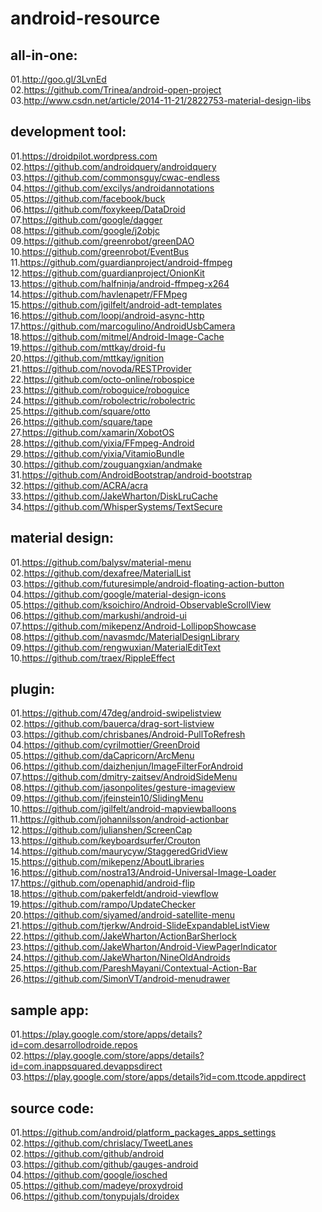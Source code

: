 android-resource
================

all-in-one:
-------------
01.http://goo.gl/3LvnEd  
02.https://github.com/Trinea/android-open-project  
03.http://www.csdn.net/article/2014-11-21/2822753-material-design-libs  

development tool:
-------------
01.https://droidpilot.wordpress.com  
02.https://github.com/androidquery/androidquery  
03.https://github.com/commonsguy/cwac-endless  
04.https://github.com/excilys/androidannotations  
05.https://github.com/facebook/buck  
06.https://github.com/foxykeep/DataDroid  
07.https://github.com/google/dagger  
08.https://github.com/google/j2objc  
09.https://github.com/greenrobot/greenDAO  
10.https://github.com/greenrobot/EventBus  
11.https://github.com/guardianproject/android-ffmpeg  
12.https://github.com/guardianproject/OnionKit  
13.https://github.com/halfninja/android-ffmpeg-x264  
14.https://github.com/havlenapetr/FFMpeg  
15.https://github.com/jgilfelt/android-adt-templates  
16.https://github.com/loopj/android-async-http  
17.https://github.com/marcogulino/AndroidUsbCamera  
18.https://github.com/mitmel/Android-Image-Cache  
19.https://github.com/mttkay/droid-fu  
20.https://github.com/mttkay/ignition  
21.https://github.com/novoda/RESTProvider  
22.https://github.com/octo-online/robospice  
23.https://github.com/roboguice/roboguice  
24.https://github.com/robolectric/robolectric  
25.https://github.com/square/otto  
26.https://github.com/square/tape  
27.https://github.com/xamarin/XobotOS  
28.https://github.com/yixia/FFmpeg-Android   
29.https://github.com/yixia/VitamioBundle  
30.https://github.com/zouguangxian/andmake  
31.https://github.com/AndroidBootstrap/android-bootstrap  
32.https://github.com/ACRA/acra  
33.https://github.com/JakeWharton/DiskLruCache  
34.https://github.com/WhisperSystems/TextSecure  

material design:
-------------
01.https://github.com/balysv/material-menu   
02.https://github.com/dexafree/MaterialList  
03.https://github.com/futuresimple/android-floating-action-button  
04.https://github.com/google/material-design-icons  
05.https://github.com/ksoichiro/Android-ObservableScrollView  
06.https://github.com/markushi/android-ui  
07.https://github.com/mikepenz/Android-LollipopShowcase  
08.https://github.com/navasmdc/MaterialDesignLibrary  
09.https://github.com/rengwuxian/MaterialEditText  
10.https://github.com/traex/RippleEffect  

plugin:
-------------
01.https://github.com/47deg/android-swipelistview  
02.https://github.com/bauerca/drag-sort-listview   
03.https://github.com/chrisbanes/Android-PullToRefresh  
04.https://github.com/cyrilmottier/GreenDroid  
05.https://github.com/daCapricorn/ArcMenu  
06.https://github.com/daizhenjun/ImageFilterForAndroid  
07.https://github.com/dmitry-zaitsev/AndroidSideMenu  
08.https://github.com/jasonpolites/gesture-imageview  
09.https://github.com/jfeinstein10/SlidingMenu  
10.https://github.com/jgilfelt/android-mapviewballoons  
11.https://github.com/johannilsson/android-actionbar  
12.https://github.com/julianshen/ScreenCap  
13.https://github.com/keyboardsurfer/Crouton  
14.https://github.com/maurycyw/StaggeredGridView  
15.https://github.com/mikepenz/AboutLibraries  
16.https://github.com/nostra13/Android-Universal-Image-Loader  
17.https://github.com/openaphid/android-flip  
18.https://github.com/pakerfeldt/android-viewflow  
19.https://github.com/rampo/UpdateChecker  
20.https://github.com/siyamed/android-satellite-menu  
21.https://github.com/tjerkw/Android-SlideExpandableListView  
22.https://github.com/JakeWharton/ActionBarSherlock  
23.https://github.com/JakeWharton/Android-ViewPagerIndicator  
24.https://github.com/JakeWharton/NineOldAndroids  
25.https://github.com/PareshMayani/Contextual-Action-Bar  
26.https://github.com/SimonVT/android-menudrawer  

sample app:
-------------
01.https://play.google.com/store/apps/details?id=com.desarrollodroide.repos   02.https://play.google.com/store/apps/details?id=com.inappsquared.devappsdirect  
03.https://play.google.com/store/apps/details?id=com.ttcode.appdirect  

source code:
-------------
01.https://github.com/android/platform_packages_apps_settings  
02.https://github.com/chrislacy/TweetLanes  
02.https://github.com/github/android  
03.https://github.com/github/gauges-android  
04.https://github.com/google/iosched  
05.https://github.com/madeye/proxydroid  
06.https://github.com/tonypujals/droidex  
